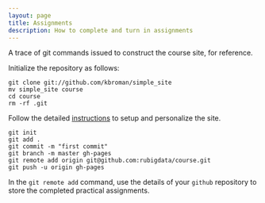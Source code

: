 ```yaml
---
layout: page
title: Assignments
description: How to complete and turn in assignments
---
```


A trace of git commands issued to construct the course site, for reference.

Initialize the repository as follows:
```bash:
git clone git://github.com/kbroman/simple_site
mv simple_site course
cd course
rm -rf .git
```

Follow the detailed [instructions](http://kbroman.org/simple_site/pages/independent_site.html) to setup and personalize the site.


```
git init
git add .
git commit -m "first commit"
git branch -m master gh-pages
git remote add origin git@github.com:rubigdata/course.git
git push -u origin gh-pages
```

In the `git remote add` command, use the details of your `github` repository to store the completed practical assignments.
